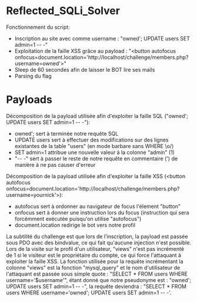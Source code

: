 # Reflected_SQLi_Solver
Fonctionnement du script:
  - Inscription au site avec comme username : "owned'; UPDATE users SET admin=1 -- -"
  - Exploitation de la faille XSS grâce au payload : "<button autofocus onfocus=document.location='http://localhost/challenge/members.php?username=owned'>"
  - Sleep de 60 secondes afin de laisser le BOT lire ses mails
  - Parsing du flag
  
  # Payloads
  Décomposition de la payload utilisée afin d'exploiter la faille SQL ("owned'; UPDATE users SET admin=1 -- -"):
  - owned'; sert à terminée notre requête SQL
  - UPDATE users sert à effectuer des modifications sur des lignes existantes de la table "users" (en mode barbare sans WHERE \o/)
  - SET admin=1 attribue une nouvelle valeur à la colonne "admin" (1)
  - "-- -" sert à passer le reste de notre requête en commentaire (') de manière à ne pas causer d'erreur
  
Décomposition de la payload utilisée afin d'exploiter la faille XSS (<button autofocus onfocus=document.location='http://localhost/challenge/members.php?username=yournick'>):
  - autofocus sert à ordonner au navigateur de focus l'élement "button"
  - onfocus sert à donner une instruction lors du focus (instruction qui sera forcémment exécutée puisqu'on utilise "autofocus")
  - document.location redirige le bot vers notre profil
  
La subtilité du challenge est que lors de l'inscription, la payload est passée sous PDO avec des bindvalue, ce qui fait qu'aucune injection n'est possible. Lors de la visite sur le profil d'un utilisateur, "views" n'est pas incrémenté de 1 si le visiteur est le propriétaire du compte, ce qui force l'attaquant à exploiter la faille XSS. La fonction utilisée pour la requête incrémentant la colonne "views" est la fonction "mysql_query" et le nom d'utilisateur de l'attaquant est passée sous simple quote : "SELECT * FROM users WHERE username='$username'", étant donné que notre pseudonyme est : "owned'; UPDATE users SET admin=1 -- -", la requête deviendra : "SELECT * FROM users WHERE username='owned'; UPDATE users SET admin=1 -- -'.
